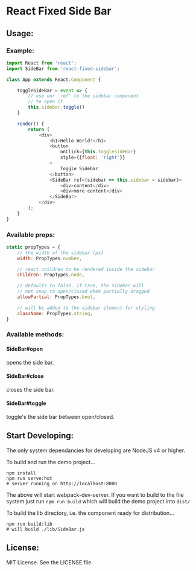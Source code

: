 # React Fixed Side Bar

## Usage:

### Example:

```javascript
import React from 'react';
import SideBar from 'react-fixed-sidebar';

class App extends React.Component {

	toggleSideBar = event => {
		// use our 'ref' to the sidebar component
		// to open it
		this.sidebar.toggle()
	}

	render() {
		return (
			<div>
				<h1>Hello World!</h1>
				<button
					onClick={this.toggleSideBar}
					style={{float: 'right'}}
				>
					Toggle Sidebar
				</button>
				<SideBar ref=(sidebar => this.sidebar = sidebar)>
					<div>content</div>
					<div>more content</div>
				</SideBar>
			</div>
		);
	}
}
```

### Available props:

```javascript
static propTypes = {
	// the width of the sidebar (px)
	width: PropTypes.number,

	// react children to be rendered inside the sidebar
	children: PropTypes.node,

	// defaults to false. If true, the sidebar will
	// not snap to open/closed when partially dragged
	allowPartial: PropTypes.bool,

	// will be added to the sidebar element for styling
	className: PropTypes.string,
}
```

### Available methods:

#### SideBar#open

opens the side bar.

#### SideBar#close

closes the side bar.

#### SideBar#toggle

toggle's the side bar between open/closed.


## Start Developing:

The only system dependancies for developing are NodeJS v4 or higher.

To build and run the demo project...

	npm install
	npm run serve:hot
	# server running on http://localhost:8000

The above will start webpack-dev-server. If you want to build to the file system just run `npm run build` which will build the demo project into `dist/`

To build the lib directory, i.e. the component ready for distribution...

	npm run build:lib
	# will build ./lib/SideBar.js

## License:
MIT License. See the LICENSE file.
